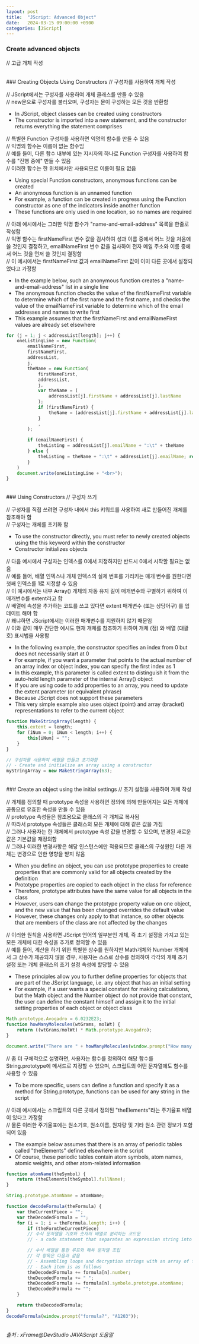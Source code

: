 ```yaml
---
layout: post
title:  "JScript: Advanced Object"
date:   2024-03-15 09:00:00 +0900
categories: [JScript]
---
```


### Create advanced objects   
// 고급 개체 작성   
   
<br />
### Creating Objects Using Constructors   
// 구성자를 사용하여 개체 작성   
   
// JScript에서는 구성자를 사용하여 개체 클래스를 만들 수 있음   
// new문으로 구성자를 불러오며, 구성자는 문이 구성하는 모든 것을 반환함   
- In JScript, object classes can be created using constructors   
- The constructor is imported into a new statement, and the constructor returns everything the statement comprises   
   
// 특별한 Function 구성자를 사용하면 익명의 함수를 만들 수 있음   
// 익명의 함수는 이름이 없는 함수임   
// 예를 들어, 다른 함수 내부에 있는 지시자의 하나로 Function 구성자를 사용하여 함수를 "진행 중에" 만들 수 있음   
// 이러한 함수는 한 위치에서만 사용되므로 이름이 필요 없음   
- Using special Function constructors, anonymous functions can be created   
- An anonymous function is an unnamed function   
- For example, a function can be created in progress using the Function constructor as one of the indicators inside another function   
- These functions are only used in one location, so no names are required   
   
// 아래 예시에서는 그러한 익명 함수가 "name-and-email-address" 목록을 한줄로 작성함   
// 익명 함수는 firstNameFirst 변수 값을 검사하여 성과 이름 중에서 어느 것을 처음에 쓸 것인지 결정하고, emailNameFirst 변수 값을 검사하여 전자 메일 주소와 이름 중에서 어느 것을 먼저 쓸 것인지 결정함   
// 이 예시에서는 firstNameFirst 값과 emailNameFirst 값이 이미 다른 곳에서 설정되었다고 가정함   
- In the example below, such an anonymous function creates a "name-and-email-address" list in a single line   
- The anonymous function checks the value of the firstNameFirst variable to determine which of the first name and the first name, and checks the value of the emailNameFirst variable to determine which of the email addresses and names to write first   
- This example assumes that the firstNameFirst and emailNameFirst values are already set elsewhere   
   
```javascript
for (j = 1; j < addressList[length]; j++) {
    oneListingLine = new Function(
        emailNameFirst, 
        firstNameFirst, 
        addressList, 
        j, 
        theName = new Function(
            firstNameFirst, 
            addressList, 
            j, 
            var theName = (
                addressList[j].firstName + addressList[j].lastName
            );
            if (firstNameFirst) {
                theName = (addressList[j].firstName + addressList[j].lastName);
            }
            ,
        );

        if (emailNameFirst) {
            theListing = addressList[j].emailName + ":\t" + theName
        } else {
            theListing = theName + ":\t" + addressList[j].emailName; return theListing;
        }
    )
    document.write(oneListingLine + "<br>");
}
```
   
<br />
### Using Constructors   
// 구성자 쓰기   
   
// 구성자를 직접 쓰려면 구성자 내에서 this 키워드를 사용하여 새로 만들어진 개체를 참조해야 함   
// 구성자는 개체를 초기화 함   
- To use the constructor directly, you must refer to newly created objects using the this keyword within the constructor   
- Constructor initializes objects   
   
// 다음 예시에서 구성자는 인덱스를 0에서 지정하지만 반드시 0에서 시작할 필요는 없음   
// 예를 들어, 배열 인덱스나 개체 인덱스의 실제 번호를 가리키는 매개 변수를 원한다면 첫째 인덱스를 1로 지정할 수 있음   
// 이 예시에서는 내부 Array() 개체의 자동 유지 길이 매개변수와 구별하기 위하여 이 매개변수를 extent라고 함   
// 배열에 속성을 추가하는 코드를 쓰고 있다면 extent 매개변수 (또는 상당어구) 를 업데이트 해야 함   
// 왜냐하면 JScript에서는 이러한 매개변수를 지원하지 않기 때문임   
// 이와 같이 매우 간단한 예시도 현재 개체를 참조하기 위하여 개체 (점) 와 배열 (대괄호) 표시법을 사용함   
- In the following example, the constructor specifies an index from 0 but does not necessarily start at 0   
- For example, if you want a parameter that points to the actual number of an array index or object index, you can specify the first index as 1   
- In this example, this parameter is called extent to distinguish it from the auto-hold length parameter of the internal Array() object   
- If you are using code to add properties to an array, you need to update the extent parameter (or equivalent phrase)   
- Because JScript does not support these parameters   
- This very simple example also uses object (point) and array (bracket) representations to refer to the current object   
   
```javascript
function MakeStringArray(length) {
    this.extent = length;
    for (iNum = 0; iNum < length; i++) {
        this[iNum] = "";
    }
}

// 구성자를 사용하여 배열을 만들고 초기화함
// - Create and initialize an array using a constructor
myStringArray = new MakeStringArray(63);
```
   
<br />
### Create an object using the initial settings   
// 초기 설정을 사용하여 개체 작성   
   
// 개체를 정의할 때 prototype 속성을 사용하면 정의에 의해 만들어지는 모든 개체에 공통으로 유효한 속성을 만들 수 있음   
// prototype 속성들은 참조용으로 클래스의 각 개체로 복사됨   
// 따라서 prototype 속성들은 클래스의 모든 개체에 대해 같은 값을 가짐   
// 그러나 사용자는 한 개체에서 prototype 속성 값을 변경할 수 있으며, 변경된 새로운 값은 기본값을 재정의함   
// 그러나 이러한 변경사항은 해당 인스턴스에만 적용되므로 클래스의 구성원인 다른 개체는 변경으로 인한 영향을 받지 않음   
- When you define an object, you can use prototype properties to create properties that are commonly valid for all objects created by the definition   
- Prototype properties are copied to each object in the class for reference   
- Therefore, prototype attributes have the same value for all objects in the class   
- However, users can change the prototype property value on one object, and the new value that has been changed overrides the default value   
- However, these changes only apply to that instance, so other objects that are members of the class are not affected by the changes   
   
// 이러한 원칙을 사용하면 JScript 언어의 일부분인 개체, 즉 초기 설정을 가지고 있는 모든 개체에 대한 속성을 추가로 정의할 수 있음   
// 예를 들어, 계산을 하기 위한 특별한 상수를 원하지만 Math개체와 Number 개체에서 그 상수가 제공되지 않을 경우, 사용자는 스스로 상수를 정의하여 각각의 개체 초기 설정 또는 개체 클래스의 초기 설정 속성에 할당할 수 있음   
- These principles allow you to further define properties for objects that are part of the JScript language, i.e. any object that has an initial setting   
- For example, if a user wants a special constant for making calculations, but the Math object and the Number object do not provide that constant, the user can define the constant himself and assign it to the initial setting properties of each object or object class   
   
```javascript
Math.prototype.Avogadro = 6.0232E23;
function howManyMolecules(wtGrams, molWt) {
    return ((wtGrams/molWt) * Math.prototype.Avogadro);
}

document.write("There are " + howManyMolecules(window.prompt("How many grams?", 0), window.prompt("What's the molecular weight?", 0)) + " molecules in that amount.");
```
   
// 좀 더 구체적으로 설명하면, 사용자는 함수를 정의하여 해당 함수를 String.prototype에 메서드로 지정할 수 있으며, 스크립트의 어떤 문자열에도 함수를 사용할 수 있음   
- To be more specific, users can define a function and specify it as a method for String.prototype, functions can be used for any string in the script   
   
// 아래 예시에서는 스크립트의 다른 곳에서 정의된 "theElements"라는 주기율표 배열이 있다고 가정함   
// 물론 이러한 주기율표에는 원소기호, 원소이름, 원자량 및 기타 원소 관련 정보가 포함되어 있음   
- The example below assumes that there is an array of periodic tables called "theElements" defined elsewhere in the script   
- Of course, these periodic tables contain atom symbols, atom names, atomic weights, and other atom-related information   
   
```javascript
function atomName(theSymbol) {
    return (theElements[theSymbol].fullName);
}

String.prototype.atomName = atomName;

function decodeFormula(theFormula) {
    var theCurrentPiece = "";
    var theDecodedFormula = "";
    for (i = 1; i = theFormula.length; i++) {
        if (theFormtheCurrentPiece)
        // 수식 문자열을 기호와 숫자의 배열로 분리하는 코드문
        // - a code statement that separates an expression string into an array of symbols and numbers

        // 수식 배열을 통한 루프와 해독 문자열 조립
        // 각 항목은 다음과 같음
        // - Assembling loops and decryption strings with an array of formulas
        // - Each item is as follows
        theDecodedFormula += formula[n].number;
        theDecodedFormula += " ";
        theDecodedFormula += formula[n].symbole.prototype.atomName;
        theDecodedFormula += "";
    }

    return theDecodedFormula;
}
decodeFormula(window.prompt("formula?", "A1203"));
```
   
<br />
<cite>출처 : xFrame@DevStudio JAVAScript 도움말</cite>
